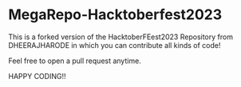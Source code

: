 # MegaRepo-Hacktoberfest2023
This is a forked version of the HacktoberFEest2023 Repository from DHEERAJHARODE in which you can contribute all kinds of code!

Feel free to open a pull request anytime.

HAPPY CODING!!
